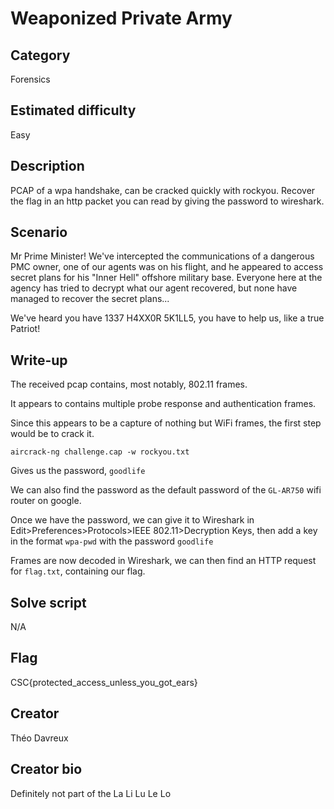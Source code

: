 # Weaponized Private Army

## Category
Forensics

## Estimated difficulty
Easy

## Description
PCAP of a wpa handshake, can be cracked quickly with rockyou.
Recover the flag in an http packet you can read by giving the password to wireshark.

## Scenario
  Mr Prime Minister!
  We've intercepted the communications of a dangerous PMC owner, one of our agents was on his flight, and he appeared to access secret plans for his "Inner Hell" offshore military base.
  Everyone here at the agency has tried to decrypt what our agent recovered, but none have managed to recover the secret plans...

  We've heard you have 1337 H4XX0R 5K1LL5, you have to help us, like a true Patriot!

## Write-up
The received pcap contains, most notably, 802.11 frames.

It appears to contains multiple probe response and authentication frames.

Since this appears to be a capture of nothing but WiFi frames, the first step would be to crack it.

`aircrack-ng challenge.cap -w rockyou.txt`

Gives us the password, `goodlife`

We can also find the password as the default password of the `GL-AR750` wifi router on google.

Once we have the password, we can give it to Wireshark in Edit>Preferences>Protocols>IEEE 802.11>Decryption Keys, then add a key in the format `wpa-pwd` with the password `goodlife`

Frames are now decoded in Wireshark, we can then find an HTTP request for `flag.txt`, containing our flag.

## Solve script
N/A

## Flag
CSC{protected_access_unless_you_got_ears}

## Creator
Théo Davreux

## Creator bio
Definitely not part of the La Li Lu Le Lo